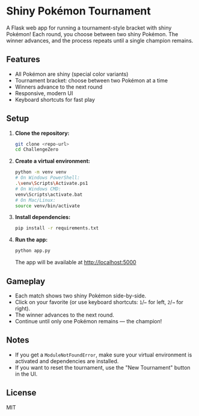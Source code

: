 # Shiny Pokémon Tournament

A Flask web app for running a tournament-style bracket with shiny Pokémon! Each round, you choose between two shiny Pokémon. The winner advances, and the process repeats until a single champion remains.

## Features
- All Pokémon are shiny (special color variants)
- Tournament bracket: choose between two Pokémon at a time
- Winners advance to the next round
- Responsive, modern UI
- Keyboard shortcuts for fast play

## Setup

1. **Clone the repository:**
   ```sh
   git clone <repo-url>
   cd ChallengeZero
   ```

2. **Create a virtual environment:**
   ```sh
   python -m venv venv
   # On Windows PowerShell:
   .\venv\Scripts\Activate.ps1
   # On Windows CMD:
   venv\Scripts\activate.bat
   # On Mac/Linux:
   source venv/bin/activate
   ```

3. **Install dependencies:**
   ```sh
   pip install -r requirements.txt
   ```

4. **Run the app:**
   ```sh
   python app.py
   ```
   The app will be available at [http://localhost:5000](http://localhost:5000)

## Gameplay
- Each match shows two shiny Pokémon side-by-side.
- Click on your favorite (or use keyboard shortcuts: `1`/`←` for left, `2`/`→` for right).
- The winner advances to the next round.
- Continue until only one Pokémon remains — the champion!

## Notes
- If you get a `ModuleNotFoundError`, make sure your virtual environment is activated and dependencies are installed.
- If you want to reset the tournament, use the "New Tournament" button in the UI.

## License
MIT 